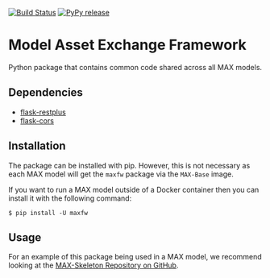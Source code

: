 [![Build Status](https://travis-ci.com/IBM/MAX-Framework.svg?branch=master)](https://travis-ci.com/IBM/MAX-Framework) [![PyPy release](https://img.shields.io/pypi/v/maxfw.svg)](https://pypi.org/project/maxfw/) 

# Model Asset Exchange Framework
 Python package that contains common code shared across all MAX models.

## Dependencies
* [flask-restplus](https://pypi.org/project/flask-restplus/0.11.0/)
* [flask-cors](https://pypi.org/project/Flask-Cors/)

## Installation

The package can be installed with pip. However, this is not necessary as each MAX
model will get the `maxfw` package via the `MAX-Base` image.

If you want to run a MAX model outside of a Docker container then you can install
it with the following command:

    $ pip install -U maxfw

## Usage

For an example of this package being used in a MAX model, we recommend looking at the
[MAX-Skeleton Repository on GitHub](https://github.com/IBM/MAX-Skeleton).
